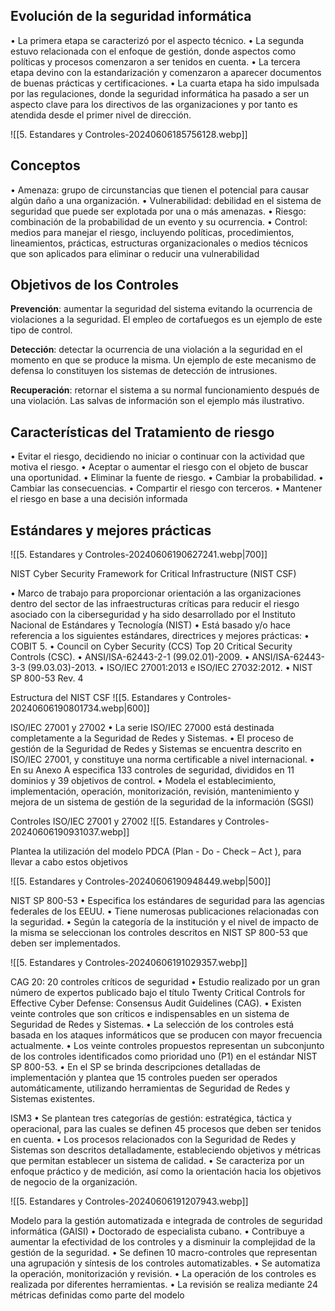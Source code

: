 
## Evolución de la seguridad informática
• La primera etapa se caracterizó por el aspecto técnico.
• La segunda estuvo relacionada con el enfoque de gestión, donde aspectos como
políticas y procesos comenzaron a ser tenidos en cuenta.
• La tercera etapa devino con la estandarización y comenzaron a aparecer
documentos de buenas prácticas y certificaciones.
• La cuarta etapa ha sido impulsada por las regulaciones, donde la seguridad
informática ha pasado a ser un aspecto clave para los directivos de las
organizaciones y por tanto es atendida desde el primer nivel de dirección.


![[5. Estandares y Controles-20240606185756128.webp]]


## Conceptos
• Amenaza: grupo de circunstancias que tienen el potencial para causar algún daño a una organización.
• Vulnerabilidad: debilidad en el sistema de seguridad que puede ser explotada por una o más amenazas.
• Riesgo: combinación de la probabilidad de un evento y su ocurrencia.
• Control: medios para manejar el riesgo, incluyendo políticas, procedimientos, lineamientos, prácticas, estructuras organizacionales o medios técnicos que son aplicados para eliminar o reducir una vulnerabilidad


## Objetivos de los Controles
**Prevención**: aumentar la seguridad del sistema evitando la ocurrencia de violaciones a la seguridad. El empleo de cortafuegos es un ejemplo de este tipo de control.

**Detección**: detectar la ocurrencia de una violación a la seguridad en el momento en que se produce la misma. Un ejemplo de este mecanismo de defensa lo constituyen los sistemas de detección de intrusiones.

**Recuperación**: retornar el sistema a su normal funcionamiento después de una violación. Las salvas de información son el ejemplo más ilustrativo.


## Características del Tratamiento de riesgo
• Evitar el riesgo, decidiendo no iniciar o continuar con la actividad que motiva el riesgo.
• Aceptar o aumentar el riesgo con el objeto de buscar una oportunidad.
• Eliminar la fuente de riesgo.
• Cambiar la probabilidad.
• Cambiar las consecuencias.
• Compartir el riesgo con terceros.
• Mantener el riesgo en base a una decisión informada


## Estándares y mejores prácticas

![[5. Estandares y Controles-20240606190627241.webp|700]]


NIST Cyber Security Framework for Critical Infrastructure (NIST CSF)

• Marco de trabajo para proporcionar orientación a las organizaciones dentro del
sector de las infraestructuras críticas para reducir el riesgo asociado con la
ciberseguridad y ha sido desarrollado por el Instituto Nacional de Estándares y
Tecnología (NIST)
• Está basado y/o hace referencia a los siguientes estándares, directrices y
mejores prácticas:
• COBIT 5.
• Council on Cyber Security (CCS) Top 20 Critical Security Controls (CSC).
• ANSI/ISA-62443-2-1 (99.02.01)-2009.
• ANSI/ISA-62443-3-3 (99.03.03)-2013.
• ISO/IEC 27001:2013 e ISO/IEC 27032:2012.
• NIST SP 800-53 Rev. 4


Estructura del NIST CSF
![[5. Estandares y Controles-20240606190801734.webp|600]]



ISO/IEC 27001 y 27002
• La serie ISO/IEC 27000 está destinada completamente a la Seguridad de Redes
y Sistemas.
• El proceso de gestión de la Seguridad de Redes y Sistemas se encuentra
descrito en ISO/IEC 27001, y constituye una norma certificable a nivel
internacional.
• En su Anexo A especifica 133 controles de seguridad, divididos en 11 dominios y
39 objetivos de control.
• Modela el establecimiento, implementación, operación, monitorización, revisión,
mantenimiento y mejora de un sistema de gestión de la seguridad de la
información (SGSI)


Controles ISO/IEC 27001 y 27002
![[5. Estandares y Controles-20240606190931037.webp]]


Plantea la utilización del modelo PDCA (Plan - Do - Check – Act ), para llevar a cabo estos objetivos

![[5. Estandares y Controles-20240606190948449.webp|500]]


NIST SP 800-53
• Especifica los estándares de seguridad para las agencias federales de los
EEUU.
• Tiene numerosas publicaciones relacionadas con la seguridad.
• Según la categoría de la institución y el nivel de impacto de la misma se
seleccionan los controles descritos en NIST SP 800-53 que deben ser
implementados.

![[5. Estandares y Controles-20240606191029357.webp]]





CAG 20: 20 controles críticos de seguridad
• Estudio realizado por un gran número de expertos publicado bajo el título Twenty
Critical Controls for Effective Cyber Defense: Consensus Audit Guidelines (CAG).
• Existen veinte controles que son críticos e indispensables en un sistema de
Seguridad de Redes y Sistemas.
• La selección de los controles está basada en los ataques informáticos que se
producen con mayor frecuencia actualmente.
• Los veinte controles propuestos representan un subconjunto de los controles
identificados como prioridad uno (P1) en el estándar NIST SP 800-53.
• En el SP se brinda descripciones detalladas de implementación y plantea que 15
controles pueden ser operados automáticamente, utilizando herramientas de
Seguridad de Redes y Sistemas existentes.


ISM3
• Se plantean tres categorías de gestión: estratégica, táctica y operacional, para 
las cuales se definen 45 procesos que deben ser tenidos en cuenta.
• Los procesos relacionados con la Seguridad de Redes y Sistemas son descritos 
detalladamente, estableciendo objetivos y métricas que permitan establecer un 
sistema de calidad. 
• Se caracteriza por un enfoque práctico y de medición, así como la orientación 
hacia los objetivos de negocio de la organización.

![[5. Estandares y Controles-20240606191207943.webp]]


Modelo para la gestión automatizada e integrada de controles de seguridad informática (GAISI)
• Doctorado de especialista cubano.
• Contribuye a aumentar la efectividad de los controles y a disminuir la 
complejidad de la gestión de la seguridad. 
• Se definen 10 macro-controles que representan una agrupación y síntesis de los 
controles automatizables.
• Se automatiza la operación, monitorización y revisión.
• La operación de los controles es realizada por diferentes herramientas.
• La revisión se realiza mediante 24 métricas definidas como parte del modelo


